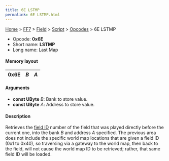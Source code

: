 ```yaml
---
title: 6E LSTMP
permalink: 6E LSTMP.html
---
```


[Home](../../../../Main%20Page.md) > [FF7](../../../../FF7.md) > [Field](../../../Field.md) > [Script](../../Script.md) > [Opcodes](../Opcodes.md) > 6E LSTMP

-   Opcode: **0x6E**
-   Short name: **LSTMP**
-   Long name: Last Map

#### Memory layout

| 0x6E | *B* | *A* |
|------|-----|-----|

#### Arguments

-   **const UByte** *B*: Bank to store value.
-   **const UByte** *A*: Address to store value.

#### Description

Retrieves the [field ID][] number of the field that was played directly
before the current one, into the bank *B* and address *A* specified. The
previous area does not include the specific world map locations that are
given a field ID (0x1 to 0x40), so traversing via a gateway to the world
map, then back to the field, will not cause the world map ID to be
retrieved; rather, that same field ID will be loaded.

  [field ID]: ../../Field%20ID.md "wikilink"
